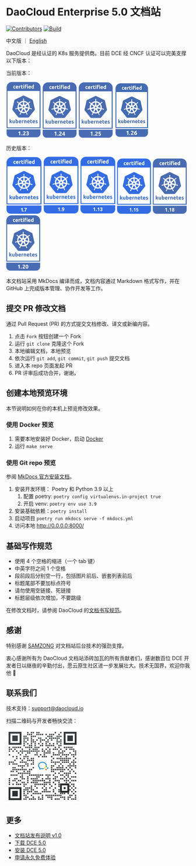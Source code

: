 # DaoCloud Enterprise 5.0 文档站

[![Contributors](https://img.shields.io/github/contributors/daocloud/daocloud-docs?color=purple)](CONTRIBUTING.md)
[![Build](https://github.com/DaoCloud/DaoCloud-docs/actions/workflows/main.yml/badge.svg?branch=main)](https://github.com/DaoCloud/DaoCloud-docs/actions/workflows/main.yml)

中文版 ｜ [English](README.md)

DaoCloud 是经认证的 K8s 服务提供商。目前 DCE 经 CNCF 认证可以完美支撑以下版本：

当前版本：

[![1.23](./docs/zh/docs/images/1.23.png)](https://github.com/cncf/k8s-conformance/pull/2072)
[![1.24](./docs/zh/docs/images/1.24.png)](https://github.com/cncf/k8s-conformance/pull/2239)
[![1.25](./docs/zh/docs/images/1.25.png)](https://github.com/cncf/k8s-conformance/pull/2240)
[![1.26](./docs/zh/docs/images/1.26.png)](https://github.com/cncf/k8s-conformance/pull/2451)

历史版本：

[![1.7](./docs/zh/docs/images/1.7.png)](https://github.com/cncf/k8s-conformance/pull/68)
[![1.9](./docs/zh/docs/images/1.9.png)](https://github.com/cncf/k8s-conformance/pull/210)
[![1.13](./docs/zh/docs/images/1.13.png)](https://github.com/cncf/k8s-conformance/pull/418)
[![1.15](./docs/zh/docs/images/1.15.png)](https://github.com/cncf/k8s-conformance/pull/794)
[![1.18](./docs/zh/docs/images/1.18.png)](https://github.com/cncf/k8s-conformance/pull/1144)
[![1.20](./docs/zh/docs/images/1.20.png)](https://github.com/cncf/k8s-conformance/pull/1463)

本文档站采用 MkDocs 编译而成，文档内容通过 Markdown 格式写作，并在 GitHub 上完成版本管理、协作开发等工作。

## 提交 PR 修改文档

通过 Pull Request (PR) 的方式提交文档修改、译文或新编内容。

1. 点击 `Fork` 按钮创建一个 Fork
2. 运行 `git clone` 克隆这个 Fork
3. 本地编辑文档，本地预览
4. 依次运行 `git add`, `git commit`, `git push` 提交文档
5. 进入本 repo 页面发起 PR
6. PR 评审后成功合并，谢谢。

## 创建本地预览环境

本节说明如何在你的本机上预览修改效果。

### 使用 Docker 预览

1. 需要本地安装好 Docker，启动 [Docker](https://www.docker.com/)
2. 运行 `make serve`

### 使用 Git repo 预览

参阅 [MkDocs 官方安装文档](https://squidfunk.github.io/mkdocs-material/getting-started/)。

1. 安装开发环境： Poetry 和 Python 3.9 以上
   1. 配置 poetry: `poetry config virtualenvs.in-project true`
   2. 开启 venv: `poetry env use 3.9`
2. 安装基础依赖：`poetry install`
3. 启动项目 `poetry run mkdocs serve -f mkdocs.yml`
4. 访问本地 http://0.0.0.0:8000/

## 基础写作规范

- 使用 4 个空格的缩进（一个 tab 键）
- 中英字符之间 1 个空格
- 段前段后分别空一行，包括图片前后、嵌套列表前后
- 标题尾部不要加标点符号
- 请勿使用空链接、死链接
- 标题层级依次增加，不要跳级

在修改文档时，请参阅 DaoCloud 的[文档书写规范](./style.md)。

## 感谢

特别感谢 [SAMZONG](https://github.com/SAMZONG) 对文档站后台技术的强劲支撑。

衷心感谢所有为 DaoCloud 文档站添砖加瓦的所有贡献者们，感谢数百位 DCE 开发者日以继夜的辛勤付出，愿云原生社区进一步发展壮大。技术无国界，欢迎你我他 🤝

## 联系我们

技术支持：[support@daocloud.io](mailto:support@daocloud.io?subject=FROM_DOCS_README)

扫描二维码与开发者畅快交流：

![wechat](./docs/zh/docs/images/assist.png)

## 更多

- [文档站发布说明 v1.0](docs/README.md)
- [下载 DCE 5.0](./docs/zh/docs/download/dce5.md)
- [安装 DCE 5.0](./docs/zh/docs/install/intro.md)
- [申请永久免费体验](./docs/zh/docs/dce/license0.md)
